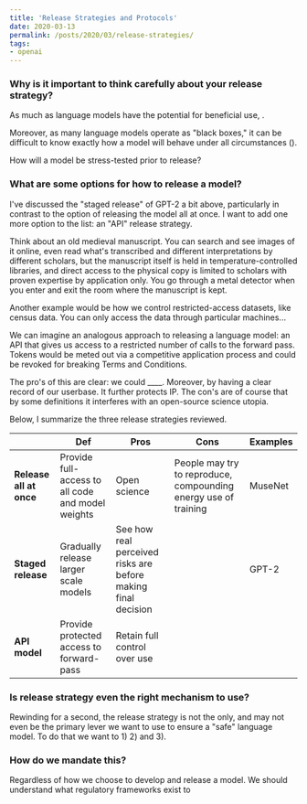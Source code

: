 ```yaml
---
title: 'Release Strategies and Protocols'
date: 2020-03-13
permalink: /posts/2020/03/release-strategies/
tags:
- openai
---
```


### Why is it important to think carefully about your release strategy?

As much as language models have the potential for beneficial use, . 

Moreover, as many language models operate as "black boxes," it can be difficult to know exactly how a model will behave under all circumstances (). 

How will a model be stress-tested prior to release? 

### What are some options for how to release a model?

I've discussed the "staged release" of GPT-2 a bit above, particularly in contrast to the option of releasing the model all at once. I want to add one more option to the list: an "API" release strategy. 

Think about an old medieval manuscript. You can search and see images of it online, even read what's transcribed and different interpretations by different scholars, but the manuscript itself is held in temperature-controlled libraries, and direct access to the physical copy is limited to scholars with proven expertise by application only. You go through a metal detector when you enter and exit the room where the manuscript is kept.

Another example would be how we control restricted-access datasets, like census data. You can only access the data through particular machines...

We can imagine an analogous approach to releasing a language model: an API that gives us access to a restricted number of calls to the forward pass. Tokens would be meted out via a competitive application process and could be revoked for breaking Terms and Conditions.

The pro's of this are clear: we could ____. Moreover, by having a clear record of our userbase. It further protects IP. The con's are of course that by some definitions it interferes with an open-source science utopia. 

Below, I summarize the three release strategies reviewed. 

|  	| Def 	| Pros 	| Cons 	| Examples 	|
|---------------------	|--------------------------------------------------------	|---------------------------------------------------------------	|-----------------------------------------------------------------	|----------	|
| **Release all at once** 	| Provide full-access to all code and model weights  | Open science 	| People may try to reproduce, compounding energy use of training 	| MuseNet 	|
| **Staged release** 	| Gradually release larger scale models 	| See how real perceived risks are before making final decision 	|  	| GPT-2 	|
| **API model** 	| Provide protected access to forward-pass 	| Retain full control over use 	|  	|  	|

### Is release strategy even the right mechanism to use?

Rewinding for a second, the release strategy is not the only, and may not even be the primary lever we want to use to ensure a "safe" language model. To do that we want to 1) 2) and 3).



### How do we mandate this?

Regardless of how we choose to develop and release a model. We should understand what regulatory frameworks exist to 